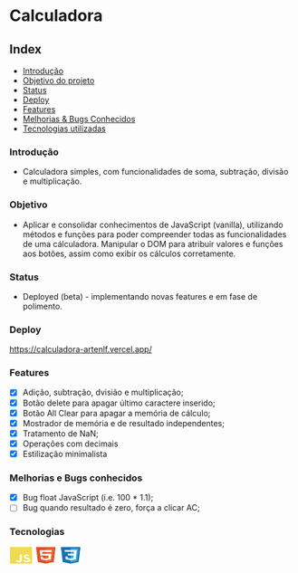 # Calculadora

## Index

- [Introdução](#Introdução)
- [Objetivo do projeto](#Objetivo)
- [Status](#Status)
- [Deploy](#Deploy)
- [Features](#Features)
- [Melhorias & Bugs Conhecidos](#Melhorias-e-Bugs-Conhecidos)
- [Tecnologias utilizadas](#Tecnologias)

### Introdução

- Calculadora simples, com funcionalidades de soma, subtração, divisão e multiplicação.

### Objetivo

- Aplicar e consolidar conhecimentos de JavaScript (vanilla), utilizando métodos e funções para poder compreender todas as funcionalidades de uma cálculadora. Manipular o DOM para atribuir valores e funções aos botões, assim como exibir os cálculos corretamente.

### Status

- Deployed (beta) - implementando novas features e em fase de polimento.

### Deploy

https://calculadora-artenlf.vercel.app/

### Features

- [x] Adição, subtração, dvisião e multiplicação;
- [x] Botão delete para apagar último caractere inserido;
- [x] Botão All Clear para apagar a memória de cálculo;
- [x] Mostrador de memória e de resultado independentes;
- [x] Tratamento de NaN;
- [x] Operações com decimais
- [x] Estilização minimalista

### Melhorias e Bugs conhecidos

- [x] Bug float JavaScript (i.e. 100 \* 1.1);
- [ ] Bug quando resultado é zero, força a clicar AC;

### Tecnologias

<img align="center" alt="JavaScript" height="30" width="40" src="https://raw.githubusercontent.com/devicons/devicon/master/icons/javascript/javascript-plain.svg">
<img align="center" alt="HTML" height="30" width="40" src="https://raw.githubusercontent.com/devicons/devicon/master/icons/html5/html5-original.svg">
<img align="center" alt="CSS" height="30" width="40" src="https://raw.githubusercontent.com/devicons/devicon/master/icons/css3/css3-original.svg">
